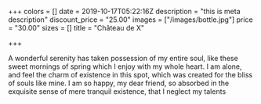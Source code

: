 +++
colors = []
date = 2019-10-17T05:22:16Z
description = "this is meta description"
discount_price = "25.00"
images = ["/images/bottle.jpg"]
price = "30.00"
sizes = []
title = "Château de X"

+++
  
A wonderful serenity has taken possession of my entire soul, like these sweet mornings of spring which I enjoy with my whole heart. I am alone, and feel the charm of existence in this spot, which was created for the bliss of souls like mine. I am so happy, my dear friend, so absorbed in the exquisite sense of mere tranquil existence, that I neglect my talents